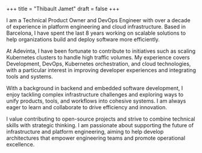 +++
title = "Thibault Jamet"
draft = false
+++

I am a Technical Product Owner and DevOps Engineer with over a decade of experience in platform engineering and cloud infrastructure.
Based in Barcelona, I have spent the last 8 years working on scalable solutions to help organizations build and deploy software more efficiently.

At Adevinta, I have been fortunate to contribute to initiatives such as scaling Kubernetes clusters to handle high traffic volumes.
My experience covers Development, DevOps, Kubernetes orchestration, and cloud technologies,
with a particular interest in improving developer experiences and integrating tools and systems.

With a background in backend and embedded software development, I enjoy tackling complex infrastructure challenges and
exploring ways to unify products, tools, and workflows into cohesive systems.
I am always eager to learn and collaborate to drive efficiency and innovation.

I value contributing to open-source projects and strive to combine technical skills with strategic thinking.
I am passionate about supporting the future of infrastructure and platform engineering, aiming to help
develop architectures that empower engineering teams and promote operational excellence.

